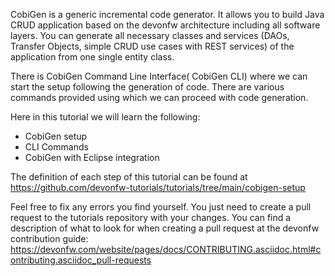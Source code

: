 CobiGen is a generic incremental code generator. It allows you to build Java CRUD application based on the devonfw architecture including all software layers. You can generate all necessary classes and services (DAOs, Transfer Objects, simple CRUD use cases with REST services) of the application from one single entity class.

There is CobiGen Command Line Interface( CobiGen CLI) where we can start the setup following the generation of code. There are various commands provided using which we can proceed with code generation.

Here in this tutorial we will learn the following:
* CobiGen setup
* CLI Commands 
* CobiGen with Eclipse integration



The definition of each step of this tutorial can be found at https://github.com/devonfw-tutorials/tutorials/tree/main/cobigen-setup

Feel free to fix any errors you find yourself. You just need to create a pull request to the tutorials repository with your changes.
You can find a description of what to look for when creating a pull request at the devonfw contribution guide: https://devonfw.com/website/pages/docs/CONTRIBUTING.asciidoc.html#contributing.asciidoc_pull-requests
